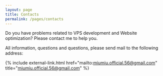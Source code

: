 ```yaml
---
layout: page
title: Contacts
permalink: /pages/contacts
---
```


Do you have problems related to VPS development and Website optimization? Please contact me to help you.

All information, questions and questions, please send mail to the following address:

{% include external-link.html href="mailto:miumiu.official.56@gmail.com" title="miumiu.official.56@gmail.com" %}
